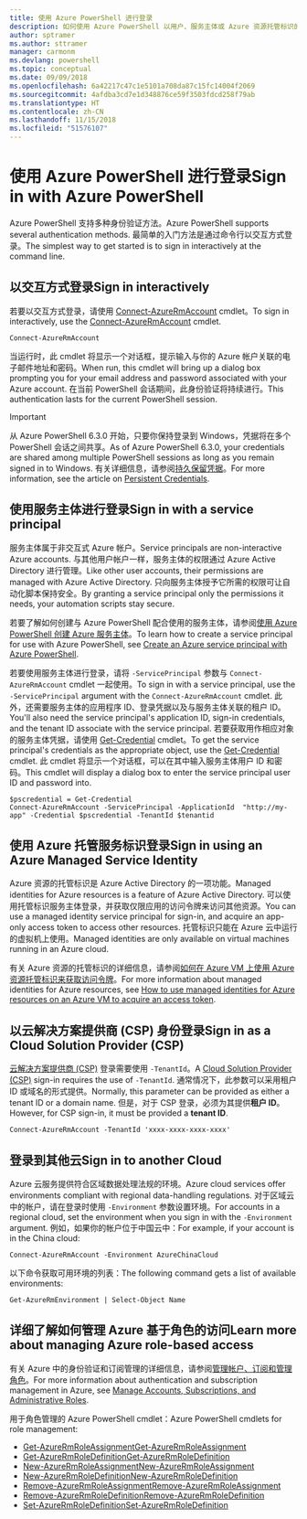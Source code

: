 ```yaml
---
title: 使用 Azure PowerShell 进行登录
description: 如何使用 Azure PowerShell 以用户、服务主体或 Azure 资源托管标识的形式登录。
author: sptramer
ms.author: sttramer
manager: carmonm
ms.devlang: powershell
ms.topic: conceptual
ms.date: 09/09/2018
ms.openlocfilehash: 6a42217c47c1e5101a708da87c15fc14004f2069
ms.sourcegitcommit: 4afdba3cd7e1d348876ce59f3503fdcd258f79ab
ms.translationtype: HT
ms.contentlocale: zh-CN
ms.lasthandoff: 11/15/2018
ms.locfileid: "51576107"
---
```

# <a name="sign-in-with-azure-powershell"></a><span data-ttu-id="712c0-103">使用 Azure PowerShell 进行登录</span><span class="sxs-lookup"><span data-stu-id="712c0-103">Sign in with Azure PowerShell</span></span>

<span data-ttu-id="712c0-104">Azure PowerShell 支持多种身份验证方法。</span><span class="sxs-lookup"><span data-stu-id="712c0-104">Azure PowerShell supports several authentication methods.</span></span> <span data-ttu-id="712c0-105">最简单的入门方法是通过命令行以交互方式登录。</span><span class="sxs-lookup"><span data-stu-id="712c0-105">The simplest way to get started is to sign in interactively at the command line.</span></span>

## <a name="sign-in-interactively"></a><span data-ttu-id="712c0-106">以交互方式登录</span><span class="sxs-lookup"><span data-stu-id="712c0-106">Sign in interactively</span></span>

<span data-ttu-id="712c0-107">若要以交互方式登录，请使用 [Connect-AzureRmAccount](/powershell/module/azurerm.profile/connect-azurermaccount) cmdlet。</span><span class="sxs-lookup"><span data-stu-id="712c0-107">To sign in interactively, use the [Connect-AzureRmAccount](/powershell/module/azurerm.profile/connect-azurermaccount) cmdlet.</span></span>

```azurepowershell-interactive
Connect-AzureRmAccount
```

<span data-ttu-id="712c0-108">当运行时，此 cmdlet 将显示一个对话框，提示输入与你的 Azure 帐户关联的电子邮件地址和密码。</span><span class="sxs-lookup"><span data-stu-id="712c0-108">When run, this cmdlet will bring up a dialog box prompting you for your email address and password associated with your Azure account.</span></span> <span data-ttu-id="712c0-109">在当前 PowerShell 会话期间，此身份验证将持续进行。</span><span class="sxs-lookup"><span data-stu-id="712c0-109">This authentication lasts for the current PowerShell session.</span></span>

> [!IMPORTANT]
> <span data-ttu-id="712c0-110">从 Azure PowerShell 6.3.0 开始，只要你保持登录到 Windows，凭据将在多个 PowerShell 会话之间共享。</span><span class="sxs-lookup"><span data-stu-id="712c0-110">As of Azure PowerShell 6.3.0, your credentials are shared among multiple PowerShell sessions as long as you remain signed in to Windows.</span></span> <span data-ttu-id="712c0-111">有关详细信息，请参阅[持久保留凭据](context-persistence.md)。</span><span class="sxs-lookup"><span data-stu-id="712c0-111">For more information, see the article on [Persistent Credentials](context-persistence.md).</span></span>

## <a name="sign-in-with-a-service-principal"></a><span data-ttu-id="712c0-112">使用服务主体进行登录</span><span class="sxs-lookup"><span data-stu-id="712c0-112">Sign in with a service principal</span></span>

<span data-ttu-id="712c0-113">服务主体属于非交互式 Azure 帐户。</span><span class="sxs-lookup"><span data-stu-id="712c0-113">Service principals are non-interactive Azure accounts.</span></span> <span data-ttu-id="712c0-114">与其他用户帐户一样，服务主体的权限通过 Azure Active Directory 进行管理。</span><span class="sxs-lookup"><span data-stu-id="712c0-114">Like other user accounts, their permissions are managed with Azure Active Directory.</span></span> <span data-ttu-id="712c0-115">只向服务主体授予它所需的权限可让自动化脚本保持安全。</span><span class="sxs-lookup"><span data-stu-id="712c0-115">By granting a service principal only the permissions it needs, your automation scripts stay secure.</span></span>

<span data-ttu-id="712c0-116">若要了解如何创建与 Azure PowerShell 配合使用的服务主体，请参阅[使用 Azure PowerShell 创建 Azure 服务主体](create-azure-service-principal-azureps.md)。</span><span class="sxs-lookup"><span data-stu-id="712c0-116">To learn how to create a service principal for use with Azure PowerShell, see [Create an Azure service principal with Azure PowerShell](create-azure-service-principal-azureps.md).</span></span>

<span data-ttu-id="712c0-117">若要使用服务主体进行登录，请将 `-ServicePrincipal` 参数与 `Connect-AzureRmAccount` cmdlet 一起使用。</span><span class="sxs-lookup"><span data-stu-id="712c0-117">To sign in with a service principal, use the `-ServicePrincipal` argument with the `Connect-AzureRmAccount` cmdlet.</span></span> <span data-ttu-id="712c0-118">此外，还需要服务主体的应用程序 ID、登录凭据以及与服务主体关联的租户 ID。</span><span class="sxs-lookup"><span data-stu-id="712c0-118">You'll also need the service principal's application ID, sign-in credentials, and the tenant ID associate with the service principal.</span></span> <span data-ttu-id="712c0-119">若要获取用作相应对象的服务主体凭据，请使用 [Get-Credential](/powershell/module/microsoft.powershell.security/get-credential) cmdlet。</span><span class="sxs-lookup"><span data-stu-id="712c0-119">To get the service principal's credentials as the appropriate object, use the [Get-Credential](/powershell/module/microsoft.powershell.security/get-credential) cmdlet.</span></span> <span data-ttu-id="712c0-120">此 cmdlet 将显示一个对话框，可以在其中输入服务主体用户 ID 和密码。</span><span class="sxs-lookup"><span data-stu-id="712c0-120">This cmdlet will display a dialog box to enter the service principal user ID and password into.</span></span>

```azurepowershell-interactive
$pscredential = Get-Credential
Connect-AzureRmAccount -ServicePrincipal -ApplicationId  "http://my-app" -Credential $pscredential -TenantId $tenantid
```

## <a name="sign-in-using-an-azure-managed-service-identity"></a><span data-ttu-id="712c0-121">使用 Azure 托管服务标识登录</span><span class="sxs-lookup"><span data-stu-id="712c0-121">Sign in using an Azure Managed Service Identity</span></span>

<span data-ttu-id="712c0-122">Azure 资源的托管标识是 Azure Active Directory 的一项功能。</span><span class="sxs-lookup"><span data-stu-id="712c0-122">Managed identities for Azure resources is a feature of Azure Active Directory.</span></span> <span data-ttu-id="712c0-123">可以使用托管标识服务主体登录，并获取仅限应用的访问令牌来访问其他资源。</span><span class="sxs-lookup"><span data-stu-id="712c0-123">You can use a managed identity service principal for sign-in, and acquire an app-only access token to access other resources.</span></span> <span data-ttu-id="712c0-124">托管标识只能在 Azure 云中运行的虚拟机上使用。</span><span class="sxs-lookup"><span data-stu-id="712c0-124">Managed identities are only available on virtual machines running in an Azure cloud.</span></span>

<span data-ttu-id="712c0-125">有关 Azure 资源的托管标识的详细信息，请参阅[如何在 Azure VM 上使用 Azure 资源托管标识来获取访问令牌](/azure/active-directory/managed-identities-azure-resources/how-to-use-vm-token)。</span><span class="sxs-lookup"><span data-stu-id="712c0-125">For more information about managed identities for Azure resources, see [How to use managed identities for Azure resources on an Azure VM to acquire an access token](/azure/active-directory/managed-identities-azure-resources/how-to-use-vm-token).</span></span>

## <a name="sign-in-as-a-cloud-solution-provider-csp"></a><span data-ttu-id="712c0-126">以云解决方案提供商 (CSP) 身份登录</span><span class="sxs-lookup"><span data-stu-id="712c0-126">Sign in as a Cloud Solution Provider (CSP)</span></span>

<span data-ttu-id="712c0-127">[云解决方案提供商 (CSP)](https://azure.microsoft.com/en-us/offers/ms-azr-0145p/) 登录需要使用 `-TenantId`。</span><span class="sxs-lookup"><span data-stu-id="712c0-127">A [Cloud Solution Provider (CSP)](https://azure.microsoft.com/en-us/offers/ms-azr-0145p/) sign-in requires the use of `-TenantId`.</span></span> <span data-ttu-id="712c0-128">通常情况下，此参数可以采用租户 ID 或域名的形式提供。</span><span class="sxs-lookup"><span data-stu-id="712c0-128">Normally, this parameter can be provided as either a tenant ID or a domain name.</span></span> <span data-ttu-id="712c0-129">但是，对于 CSP 登录，必须为其提供**租户 ID**。</span><span class="sxs-lookup"><span data-stu-id="712c0-129">However, for CSP sign-in, it must be provided a **tenant ID**.</span></span>

```azurepowershell-interactive
Connect-AzureRmAccount -TenantId 'xxxx-xxxx-xxxx-xxxx'
```

## <a name="sign-in-to-another-cloud"></a><span data-ttu-id="712c0-130">登录到其他云</span><span class="sxs-lookup"><span data-stu-id="712c0-130">Sign in to another Cloud</span></span>

<span data-ttu-id="712c0-131">Azure 云服务提供符合区域数据处理法规的环境。</span><span class="sxs-lookup"><span data-stu-id="712c0-131">Azure cloud services offer environments compliant with regional data-handling regulations.</span></span>
<span data-ttu-id="712c0-132">对于区域云中的帐户，请在登录时使用 `-Environment` 参数设置环境。</span><span class="sxs-lookup"><span data-stu-id="712c0-132">For accounts in a regional cloud, set the environment when you sign in with the `-Environment` argument.</span></span>
<span data-ttu-id="712c0-133">例如，如果你的帐户位于中国云中：</span><span class="sxs-lookup"><span data-stu-id="712c0-133">For example, if your account is in the China cloud:</span></span>

```azurepowershell-interactive
Connect-AzureRmAccount -Environment AzureChinaCloud
```

<span data-ttu-id="712c0-134">以下命令获取可用环境的列表：</span><span class="sxs-lookup"><span data-stu-id="712c0-134">The following command gets a list of available environments:</span></span>

```azurepowershell-interactive
Get-AzureRmEnvironment | Select-Object Name
```

## <a name="learn-more-about-managing-azure-role-based-access"></a><span data-ttu-id="712c0-135">详细了解如何管理 Azure 基于角色的访问</span><span class="sxs-lookup"><span data-stu-id="712c0-135">Learn more about managing Azure role-based access</span></span>

<span data-ttu-id="712c0-136">有关 Azure 中的身份验证和订阅管理的详细信息，请参阅[管理帐户、订阅和管理角色](/azure/active-directory/role-based-access-control-configure)。</span><span class="sxs-lookup"><span data-stu-id="712c0-136">For more information about authentication and subscription management in Azure, see [Manage Accounts, Subscriptions, and Administrative Roles](/azure/active-directory/role-based-access-control-configure).</span></span>

<span data-ttu-id="712c0-137">用于角色管理的 Azure PowerShell cmdlet：</span><span class="sxs-lookup"><span data-stu-id="712c0-137">Azure PowerShell cmdlets for role management:</span></span>

* [<span data-ttu-id="712c0-138">Get-AzureRmRoleAssignment</span><span class="sxs-lookup"><span data-stu-id="712c0-138">Get-AzureRmRoleAssignment</span></span>](/powershell/module/AzureRM.Resources/Get-AzureRmRoleAssignment)
* [<span data-ttu-id="712c0-139">Get-AzureRmRoleDefinition</span><span class="sxs-lookup"><span data-stu-id="712c0-139">Get-AzureRmRoleDefinition</span></span>](/powershell/module/AzureRM.Resources/Get-AzureRmRoleDefinition)
* [<span data-ttu-id="712c0-140">New-AzureRmRoleAssignment</span><span class="sxs-lookup"><span data-stu-id="712c0-140">New-AzureRmRoleAssignment</span></span>](/powershell/module/AzureRM.Resources/New-AzureRmRoleAssignment)
* [<span data-ttu-id="712c0-141">New-AzureRmRoleDefinition</span><span class="sxs-lookup"><span data-stu-id="712c0-141">New-AzureRmRoleDefinition</span></span>](/powershell/module/AzureRM.Resources/New-AzureRmRoleDefinition)
* [<span data-ttu-id="712c0-142">Remove-AzureRmRoleAssignment</span><span class="sxs-lookup"><span data-stu-id="712c0-142">Remove-AzureRmRoleAssignment</span></span>](/powershell/module/AzureRM.Resources/Remove-AzureRmRoleAssignment)
* [<span data-ttu-id="712c0-143">Remove-AzureRmRoleDefinition</span><span class="sxs-lookup"><span data-stu-id="712c0-143">Remove-AzureRmRoleDefinition</span></span>](/powershell/module/AzureRM.Resources/Remove-AzureRmRoleDefinition)
* [<span data-ttu-id="712c0-144">Set-AzureRmRoleDefinition</span><span class="sxs-lookup"><span data-stu-id="712c0-144">Set-AzureRmRoleDefinition</span></span>](/powershell/module/AzureRM.Resources/Set-AzureRmRoleDefinition)
